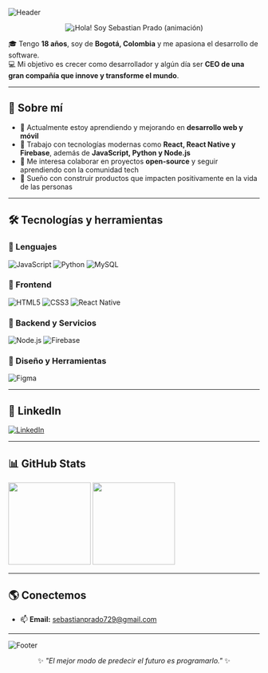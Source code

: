<!-- Banner -->
![Header](https://capsule-render.vercel.app/api?type=waving&color=0d6efd&height=200&section=header&text=Sebastian%20Prado&fontSize=50&fontColor=ffffff&animation=fadeIn&fontAlignY=35)

<!-- Título animado con texto negro -->
<p align="center">
  <img
    src="https://readme-typing-svg.herokuapp.com?font=Fira+Code&size=30&duration=2800&pause=1000&color=fffff&center=true&vCenter=true&width=700&background=00000000&lines=%F0%9F%91%8B+%C2%A1Hola!+Soy+Sebastian+Prado"
    alt="¡Hola! Soy Sebastian Prado (animación)" />
</p>

🎓 Tengo **18 años**, soy de **Bogotá, Colombia** y me apasiona el desarrollo de software.  
💻 Mi objetivo es crecer como desarrollador y algún día ser **CEO de una gran compañía que innove y transforme el mundo**.  

---

## 🚀 Sobre mí
- 🌱 Actualmente estoy aprendiendo y mejorando en **desarrollo web y móvil**  
- 🔧 Trabajo con tecnologías modernas como **React, React Native y Firebase**, además de **JavaScript, Python y Node.js**  
- 🤝 Me interesa colaborar en proyectos **open-source** y seguir aprendiendo con la comunidad tech  
- 🎯 Sueño con construir productos que impacten positivamente en la vida de las personas  

---

## 🛠️ Tecnologías y herramientas

### 🔹 Lenguajes
![JavaScript](https://img.shields.io/badge/javascript-%23323330.svg?style=for-the-badge&logo=javascript&logoColor=%23F7DF1E)
![Python](https://img.shields.io/badge/python-3670A0?style=for-the-badge&logo=python&logoColor=ffdd54)
![MySQL](https://img.shields.io/badge/mysql-4479A1.svg?style=for-the-badge&logo=mysql&logoColor=white)

### 🔹 Frontend
![HTML5](https://img.shields.io/badge/html5-%23E34F26.svg?style=for-the-badge&logo=html5&logoColor=white)
![CSS3](https://img.shields.io/badge/css3-%231572B6.svg?style=for-the-badge&logo=css3&logoColor=white)
![React Native](https://img.shields.io/badge/react_native-%2320232a.svg?style=for-the-badge&logo=react&logoColor=%2361DAFB)

### 🔹 Backend y Servicios
![Node.js](https://img.shields.io/badge/node.js-43853D?style=for-the-badge&logo=node.js&logoColor=white)
![Firebase](https://img.shields.io/badge/firebase-ffca28?style=for-the-badge&logo=firebase&logoColor=black)

### 🔹 Diseño y Herramientas
![Figma](https://img.shields.io/badge/figma-F24E1E.svg?style=for-the-badge&logo=figma&logoColor=white)

---

## 💼 LinkedIn
[![LinkedIn](https://img.shields.io/badge/LinkedIn-0A66C2.svg?style=for-the-badge&logo=linkedin&logoColor=white)](https://www.linkedin.com/in/sebastian-prado-6769b8302/)

---

## 📊 GitHub Stats

<p align="left">
  <img src="https://github-readme-stats.vercel.app/api?username=SebastianPrado&show_icons=true&theme=tokyonight&hide_border=true" height="165"/>
  <img src="https://github-readme-stats.vercel.app/api/top-langs/?username=SebastianPrado&layout=compact&theme=tokyonight&hide_border=true" height="165"/>
</p>

---

## 🌎 Conectemos
- 📫 **Email:** [sebastianprado729@gmail.com](mailto:sebastianprado729@gmail.com)  

---

<!-- Footer con animación -->
![Footer](https://capsule-render.vercel.app/api?type=waving&color=0d6efd&height=120&section=footer&fontColor=ffffff&animation=twinkling)

<p align="center">
✨ <em>"El mejor modo de predecir el futuro es programarlo."</em> ✨
</p>
